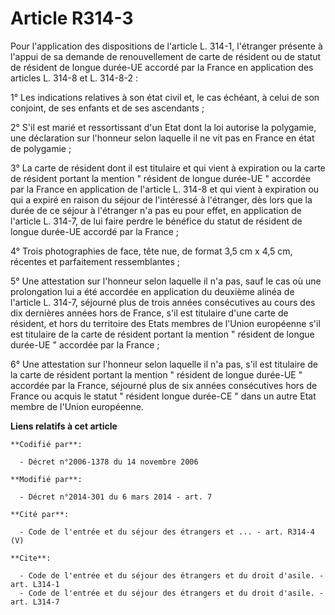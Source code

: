 # Article R314-3

Pour l'application des dispositions de l'article L. 314-1, l'étranger présente à l'appui de sa demande de renouvellement de
carte de résident ou de statut de résident de longue durée-UE accordé par la France en application des articles L. 314-8 et
L. 314-8-2 : 

1° Les indications relatives à son état civil et, le cas échéant, à celui de son conjoint, de ses enfants et de ses
ascendants ; 

2° S'il est marié et ressortissant d'un Etat dont la loi autorise la polygamie, une déclaration sur l'honneur selon laquelle
il ne vit pas en France en état de polygamie ; 

3° La carte de résident dont il est titulaire et qui vient à expiration ou la carte de résident portant la mention " résident
de longue durée-UE " accordée par la France en application de l'article L. 314-8 et qui vient à expiration ou qui a expiré en
raison du séjour de l'intéressé à l'étranger, dès lors que la durée de ce séjour à l'étranger n'a pas eu pour effet, en
application de l'article L. 314-7, de lui faire perdre le bénéfice du statut de résident de longue durée-UE accordé par la
France ; 

4° Trois photographies de face, tête nue, de format 3,5 cm x 4,5 cm, récentes et parfaitement ressemblantes ; 

5° Une attestation sur l'honneur selon laquelle il n'a pas, sauf le cas où une prolongation lui a été accordée en application
du deuxième alinéa de l'article L. 314-7, séjourné plus de trois années consécutives au cours des dix dernières années hors
de France, s'il est titulaire d'une carte de résident, et hors du territoire des Etats membres de l'Union européenne s'il est
titulaire de la carte de résident portant la mention " résident de longue durée-UE " accordée par la France ; 

6° Une attestation sur l'honneur selon laquelle il n'a pas, s'il est titulaire de la carte de résident portant la mention "
résident de longue durée-UE " accordée par la France, séjourné plus de six années consécutives hors de France ou acquis le
statut " résident longue durée-CE " dans un autre Etat membre de l'Union européenne.

**Liens relatifs à cet article**

	**Codifié par**:

	  - Décret n°2006-1378 du 14 novembre 2006

	**Modifié par**:

	  - Décret n°2014-301 du 6 mars 2014 - art. 7

	**Cité par**:

	  - Code de l'entrée et du séjour des étrangers et ... - art. R314-4 (V)

	**Cite**:

	  - Code de l'entrée et du séjour des étrangers et du droit d'asile. - art. L314-1
	  - Code de l'entrée et du séjour des étrangers et du droit d'asile. - art. L314-7
